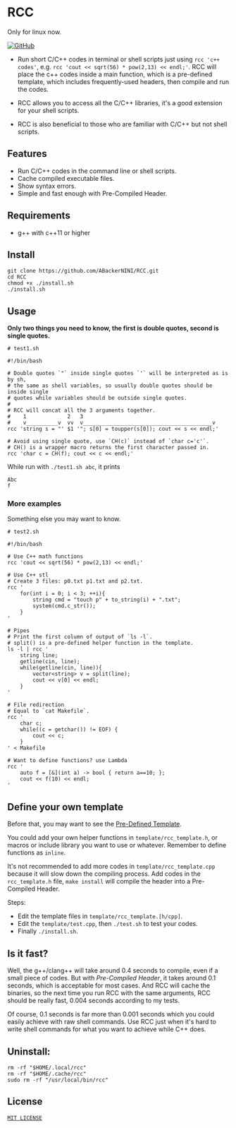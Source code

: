 # RCC

Only for linux now.

[![GitHub](https://img.shields.io/github/license/ABackerNINI/RCC)](https://github.com/ABackerNINI/RCC/blob/master/LICENSE)

* Run short C/C++ codes in terminal or shell scripts just using `rcc 'c++ codes'`,
e.g. `rcc 'cout << sqrt(56) * pow(2,13) << endl;'`.
RCC will place the c++ codes inside a main function, which is a pre-defined template, which includes frequently-used headers, then compile and run the codes.

* RCC allows you to access all the C/C++ libraries, it's a good extension for your shell scripts.

* RCC is also beneficial to those who are familiar with C/C++ but not shell scripts.

## Features

* Run C/C++ codes in the command line or shell scripts.
* Cache compiled executable files.
* Show syntax errors.
* Simple and fast enough with Pre-Compiled Header.

## Requirements

* g++ with c++11 or higher

## Install

```shell
git clone https://github.com/ABackerNINI/RCC.git
cd RCC
chmod +x ./install.sh
./install.sh
```

## Usage

__Only two things you need to know, the first is double quotes, second is single quotes.__

```shell
# test1.sh

#!/bin/bash

# Double quotes `"` inside single quotes `'` will be interpreted as is by sh,
# the same as shell variables, so usually double quotes should be inside single
# quotes while variables should be outside single quotes.
#
# RCC will concat all the 3 arguments together.
#    1             2   3
#    v__________v  vv  v_________________________________________v
rcc 'string s = "' $1 '"; s[0] = toupper(s[0]); cout << s << endl;'

# Avoid using single quote, use `CH(c)` instead of `char c='c'`.
# CH() is a wrapper macro returns the first character passed in.
rcc 'char c = CH(f); cout << c << endl;'
```

While run with `./test1.sh abc`, it prints

```
Abc
f
```

### More examples

Something else you may want to know.

```shell
# test2.sh

#!/bin/bash

# Use C++ math functions
rcc 'cout << sqrt(56) * pow(2,13) << endl;'

# Use C++ stl
# Create 3 files: p0.txt p1.txt and p2.txt.
rcc '
    for(int i = 0; i < 3; ++i){
        string cmd = "touch p" + to_string(i) + ".txt";
        system(cmd.c_str());
    }
'

# Pipes
# Print the first column of output of `ls -l`.
# split() is a pre-defined helper function in the template.
ls -l | rcc '
    string line;
    getline(cin, line);
    while(getline(cin, line)){
        vector<string> v = split(line);
        cout << v[0] << endl;
    }
'

# File redirection
# Equal to `cat Makefile`.
rcc '
    char c;
    while((c = getchar()) != EOF) {
        cout << c;
    }
' < Makefile

# Want to define functions? use Lambda
rcc '
    auto f = [&](int a) -> bool { return a==10; };
    cout << f(10) << endl;
'
```

## Define your own template

Before that, you may want to see the [Pre-Defined Template](./doc/PredefinedTemplate.md).

You could add your own helper functions in `template/rcc_template.h`, or macros or include library you want to use or whatever. Remember to define functions as `inline`.

It's not recommended to add more codes in `template/rcc_template.cpp` because it will slow down the compiling process. Add codes in the `rcc_template.h` file, `make install` will compile the header into a Pre-Compiled Header.

Steps:
* Edit the template files in `template/rcc_template.[h/cpp]`.
* Edit the `template/test.cpp`, then `./test.sh` to test your codes.
* Finally `./install.sh`.

## Is it fast?

Well, the g++/clang++ will take around 0.4 seconds to compile, even if a small piece of codes. But with _Pre-Compiled Header_, it takes around 0.1 seconds, which is acceptable for most cases. And RCC will cache the binaries, so the next time you run RCC with the same arguments, RCC should be really fast, 0.004 seconds according to my tests.

Of course, 0.1 seconds is far more than 0.001 seconds which you could easily achieve with raw shell commands. Use RCC just when it's hard to write shell commands for what you want to achieve while C++ does.

## Uninstall:

```shell
rm -rf "$HOME/.local/rcc"
rm -rf "$HOME/.cache/rcc"
sudo rm -rf "/usr/local/bin/rcc"
```

## License

[`MIT LICENSE`](./LICENSE)
